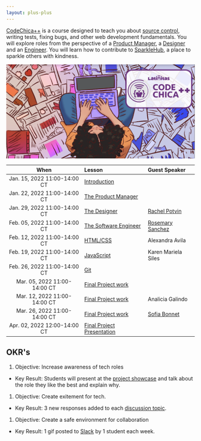 ```yaml
---
layout: plus-plus
---
```


[CodeChica++](./) is a course designed to teach you about [source control](./guides/git.html#source-control),
writing tests, fixing bugs, and other web development fundamentals.
You will explore roles from the perspective of a [Product Manager](./roles/product-manager.html),
a [Designer](./roles/designer.html) and an [Engineer](./roles/software-engineer.html).
You will learn how to contribute to [SparkleHub][sparklehub],
a place to sparkle others with kindness.

![Chica Coding](/assets/images/chica-coding-plus-plus-top-view.png)

| When | Lesson | Guest Speaker |
| :---: | :--- | :--- |
|  Jan. 15, 2022 11:00-14:00 CT | [Introduction](./lessons/0x00/) | |
|  Jan. 22, 2022 11:00-14:00 CT | [The Product Manager](./lessons/0x01/)   | |
|  Jan. 29, 2022 11:00-14:00 CT | [The Designer](./lessons/0x02/)      | [Rachel Potvin](https://github.com/rachelpotvin) |
|  Feb. 05, 2022 11:00-14:00 CT | [The Software Engineer](./lessons/0x03/) | [Rosemary Sanchez](https://github.com/rrrosemaryyy) |
|  Feb. 12, 2022 11:00-14:00 CT | [HTML/CSS](./lessons/0x04/) | Alexandra Avila |
|  Feb. 19, 2022 11:00-14:00 CT | [JavaScript](./lessons/0x05/) | Karen Mariela Siles |
|  Feb. 26, 2022 11:00-14:00 CT | [Git](./lessons/0x06/) | |
|  Mar. 05, 2022 11:00-14:00 CT | [Final Project work](./lessons/0x07/) | |
|  Mar. 12, 2022 11:00-14:00 CT | [Final Project work](./lessons/0x08/) | Analicia Galindo |
|  Mar. 26, 2022 11:00-14:00 CT | [Final Project work](./lessons/0x09/) | [Sofia Bonnet](https://github.com/sofiatwins) |
|  Apr. 02, 2022 12:00-14:00 CT | [Final Project Presentation](./project.html) | |

## OKR's

1. Objective: Increase awareness of tech roles
  * Key Result: Students will present at the [project showcase][project] and talk about the role they like the best and explain why.
1. Objective: Create exitement for tech.
  * Key Result: 3 new responses added to each [discussion topic](https://github.com/CodeChica/plus-plus/discussions).
1. Objective: Create a safe environment for collaboration
  * Key Result: 1 gif posted to [Slack][slack] by 1 student each week.

[calendar]: https://calendar.google.com/calendar/u/0?cid=Y2xhc3Nyb29tMTA5OTkzMzI5MTI2NDM0MzIwNjMxQGdyb3VwLmNhbGVuZGFyLmdvb2dsZS5jb20
[project]: /plus-plus/project.html
[recordings]: https://codechica-plus-plus.slack.com/archives/C02EQF56ULW
[registration]: https://www.eventbrite.com/e/code-chica-advanced-coding-program-cohort-2-saturdays-tickets-215146768777
[slack]: ./guides/slack.html
[sparklehub]: https://github.com/CodeChica/SparkleHub-lite
[zoom]: https://zoom.us/
